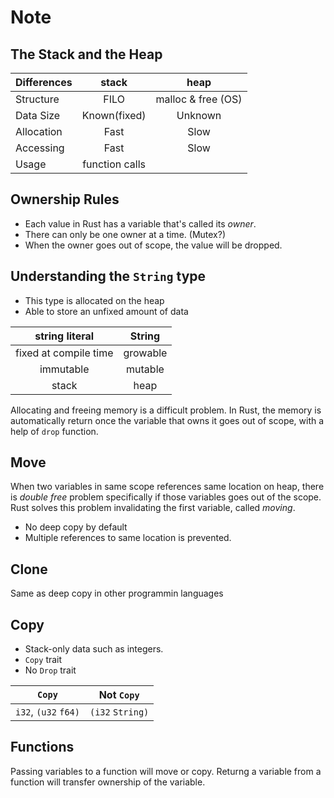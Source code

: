 # Note

## The Stack and the Heap

| Differences | stack | heap |
| --- | :---: | :---: |
| Structure | FILO | malloc & free (OS) |
| Data Size | Known(fixed) | Unknown |
| Allocation | Fast | Slow |
| Accessing | Fast | Slow |
| Usage | function calls

## Ownership Rules

- Each value in Rust has a variable that's called its *owner*.
- There can only be one owner at a time. (Mutex?)
- When the owner goes out of scope, the value will be dropped.

## Understanding the `String` type

- This type is allocated on the heap
- Able to store an unfixed amount of data

| string literal | String |
| :---: | :---:|
| fixed at compile time | growable |
| immutable | mutable |
| stack | heap |

Allocating and freeing memory is a difficult problem.
In Rust, the memory is automatically return once the variable that owns it goes out of scope, with a help of `drop` function.

## Move

When two variables in same scope references same location on heap, there is *double free* problem specifically if those variables goes out of the scope.
Rust solves this problem invalidating the first variable, called *moving*.

- No deep copy by default
- Multiple references to same location is prevented.

## Clone

Same as deep copy in other programmin languages

## Copy

- Stack-only data such as integers.
- `Copy` trait
- No `Drop` trait

| `Copy` | Not `Copy` |
| --- | --- |
| `i32`, `(u32` `f64)` | `(i32` `String)` |

## Functions

Passing variables to a function will move or copy.
Returng a variable from a function will transfer ownership of the variable.
